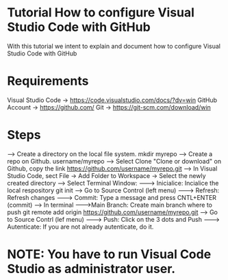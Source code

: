 # Tutorial How to configure Visual Studio Code with GitHub #
With this tutorial we intent to explain and document how to configure Visual Studio Code with GitHub

# Requirements #
Visual Studio Code -> https://code.visualstudio.com/docs/?dv=win
GitHub Account -> https://github.com/
Git -> https://git-scm.com/download/win

# Steps #
--> Create a directory on the local file system.
    mkdir myrepo
--> Create a repo on Github.
    username/myrepo
--> Select Clone "Clone or download" on Github, copy the link
    https://github.com/username/myrepo.git
--> In Visual Studio Code, sect File -> Add Folder to Workspace -> Select the newly created directory
--> Select Terminal Window:
---> Inicialice: Incialice the local respository
git init
--> Go to Source Control (left menu)
---> Refresh: Refresh changes
---> Commit: Type a message and press CNTL+ENTER (commit)
--> In terminal
--->Main Branch: Create main branch where to push
git remote add origin https://github.com/username/myrepo.git
--> Go to Source Contrl (lef menu)
---> Push: Click on the 3 dots and Push
---> Autenticate: If you are not already autenticate, do it.

# NOTE: You have to run Visual Code Studio as administrator user. #
